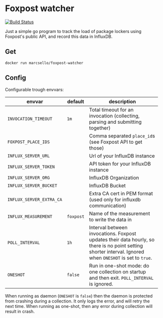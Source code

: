 # Foxpost watcher

[![Build Status](https://drone.k8s.marcsello.com/api/badges/marcsello/foxpost-watcher/status.svg)](https://drone.k8s.marcsello.com/marcsello/foxpost-watcher)

Just a simple go program to track the load of package lockers using Foxpost's public API, and record this data in
InfluxDB.

## Get

```
docker run marcsello/foxpost-watcher
```

## Config

Configurable trough envvars:

| envvar                   | default   | description                                                                                                                                              |
|--------------------------|-----------|----------------------------------------------------------------------------------------------------------------------------------------------------------|
| `INVOCATION_TIMEOUT`     | `1m`      | Total timeout for an invocation (collecting, parsing and submitting together)                                                                            |
| `FOXPOST_PLACE_IDS`      |           | Comma separated `place_id`s (see Foxpost API to get those)                                                                                               |
| `INFLUX_SERVER_URL`      |           | Url of your InfluxDB instance                                                                                                                            |
| `INFLUX_SERVER_TOKEN`    |           | API token for your InfluxDB instance                                                                                                                     |
| `INFLUX_SERVER_ORG`      |           | InfluxDB Organization                                                                                                                                    |
| `INFLUX_SERVER_BUCKET`   |           | InfluxDB Bucket                                                                                                                                          |
| `INFLUX_SERVER_EXTRA_CA` |           | Extra CA cert in PEM format (used only for influxdb communication)                                                                                       |
| `INFLUX_MEASUREMENT`     | `foxpost` | Name of the measurement to write the data in                                                                                                             |
| `POLL_INTERVAL`          | `1h`      | Interval between invocations. Foxpost updates their data hourly, so there is no point setting shorter interval. Ignored when `ONESHOT` is set to `true`. |
| `ONESHOT`                | `false`   | Run in one-shot mode: do one collection on startup and then exit. `POLL_INTERVAL` is ignored.                                                            |

When running as daemon (`ONESHOT` is `false`) then the daemon is protected from crashing during a collection. It only logs the error, and will retry the next time.
When running as one-shot, then any error during collection will result in crash.